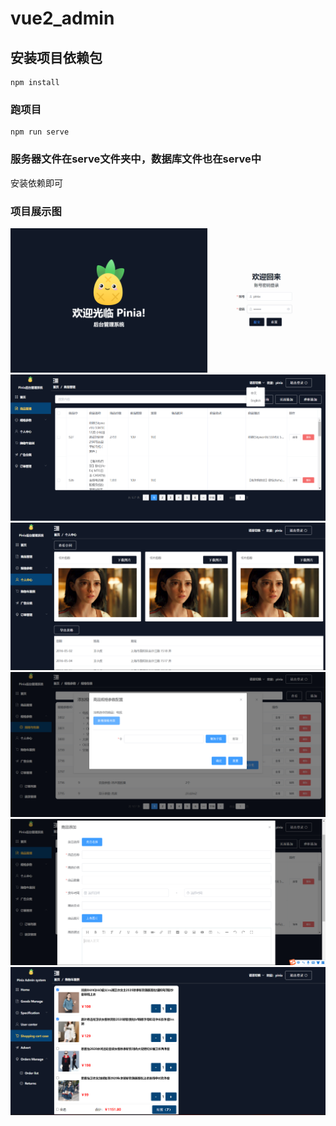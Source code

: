 # vue2_admin

## 安装项目依赖包
```
npm install
```

### 跑项目
```
npm run serve
```
### 服务器文件在serve文件夹中，数据库文件也在serve中

安装依赖即可

### 项目展示图
![输入图片说明](public/c7b349a926883c061bb485c51a91902.png)
![输入图片说明](public/dac7195a04fe48bd2586b2ac58a331e.png)
![输入图片说明](public/8769faa3f2b9343c17100c64f942bc6.png)
![输入图片说明](public/64d3b78424748d2bfdc81fa56526ef9.png)
![输入图片说明](public/82d902631dfd1ce3bc1faa8cad036fa.png)
![输入图片说明](public/0259ae69eb8e8b21c19838112b4dc24.png)